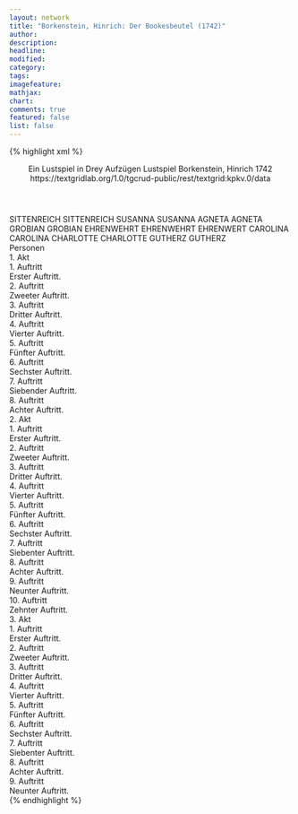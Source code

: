 ```yaml
---
layout: network
title: "Borkenstein, Hinrich: Der Bookesbeutel (1742)"
author:
description:
headline:
modified:
category:
tags:
imagefeature: 
mathjax: 
chart: 
comments: true
featured: false
list: false
---
```

{% highlight xml %}
<?xml-model href="https://raw.githubusercontent.com/DLiNa/project/master/rules/lina.rnc"?><?xml-model href="https://raw.githubusercontent.com/DLiNa/project/master/rules/lina.sch"?>
<play xmlns="http://lina.digital">
  <header>
    <title>Der Bookesbeutel</title>
    <subtitle>Ein Lustspiel in Drey Aufzügen</subtitle>
    <genretitle>Lustspiel</genretitle>
    <author>Borkenstein, Hinrich</author>
    <date type="print" when="1742">1742</date>
    <date type="premiere"/>
    <date type="written"/>
    <source>https://textgridlab.org/1.0/tgcrud-public/rest/textgrid:kpkv.0/data</source>
  </header>
  <personae>
    <character>
      <name>SITTENREICH</name>
      <alias xml:id="sittenreich">
        <name>SITTENREICH</name>
      </alias>
    </character>
    <character>
      <name>SUSANNA</name>
      <alias xml:id="susanna">
        <name>SUSANNA</name>
      </alias>
    </character>
    <character>
      <name>AGNETA</name>
      <alias xml:id="agneta">
        <name>AGNETA</name>
      </alias>
    </character>
    <character>
      <name>GROBIAN</name>
      <alias xml:id="grobian">
        <name>GROBIAN</name>
      </alias>
    </character>
    <character>
      <name>EHRENWEHRT</name>
      <alias xml:id="ehrenwehrt">
        <name>EHRENWEHRT</name>
      </alias>
      <alias xml:id="ehrenwert">
        <name>EHRENWERT</name>
      </alias>
    </character>
    <character>
      <name>CAROLINA</name>
      <alias xml:id="carolina">
        <name>CAROLINA</name>
      </alias>
    </character>
    <character>
      <name>CHARLOTTE</name>
      <alias xml:id="charlotte">
        <name>CHARLOTTE</name>
      </alias>
    </character>
    <character>
      <name>GUTHERZ</name>
      <alias xml:id="gutherz">
        <name>GUTHERZ</name>
      </alias>
    </character>
  </personae>
  <text>
    <div>
      <head>Personen</head>
    </div>
    <div>
      <head>1. Akt</head>
      <div>
        <head>1. Auftritt</head>
        <div>
          <head>Erster Auftritt.</head>
        </div>
      </div>
      <div>
        <head>2. Auftritt</head>
        <div>
          <head>Zweeter Auftritt.</head>
          <sp who="#sittenreich">
            <amount n="4" unit="speech_acts"/>
            <amount n="526" unit="words"/>
            <amount n="1" unit="lines"/>
            <amount n="3001" unit="chars"/>
          </sp>
          <sp who="#susanna">
            <amount n="1" unit="speech_acts"/>
            <amount n="37" unit="words"/>
            <amount n="192" unit="chars"/>
          </sp>
          <sp who="#agneta">
            <amount n="4" unit="speech_acts"/>
            <amount n="271" unit="words"/>
            <amount n="1" unit="lines"/>
            <amount n="1471" unit="chars"/>
          </sp>
        </div>
      </div>
      <div>
        <head>3. Auftritt</head>
        <div>
          <head>Dritter Auftritt.</head>
          <sp who="#grobian">
            <amount n="10" unit="speech_acts"/>
            <amount n="428" unit="words"/>
            <amount n="5" unit="lines"/>
            <amount n="2388" unit="chars"/>
          </sp>
          <sp who="#sittenreich">
            <amount n="8" unit="speech_acts"/>
            <amount n="411" unit="words"/>
            <amount n="6" unit="lines"/>
            <amount n="2401" unit="chars"/>
          </sp>
          <sp who="#agneta">
            <amount n="3" unit="speech_acts"/>
            <amount n="57" unit="words"/>
            <amount n="2" unit="lines"/>
            <amount n="315" unit="chars"/>
          </sp>
        </div>
      </div>
      <div>
        <head>4. Auftritt</head>
        <div>
          <head>Vierter Auftritt.</head>
          <sp who="#ehrenwert">
            <amount n="1" unit="speech_acts"/>
            <amount n="33" unit="words"/>
            <amount n="215" unit="chars"/>
          </sp>
          <sp who="#sittenreich">
            <amount n="3" unit="speech_acts"/>
            <amount n="144" unit="words"/>
            <amount n="917" unit="chars"/>
          </sp>
          <sp who="#ehrenwehrt">
            <amount n="1" unit="speech_acts"/>
            <amount n="61" unit="words"/>
            <amount n="343" unit="chars"/>
          </sp>
          <sp who="#carolina">
            <amount n="1" unit="speech_acts"/>
            <amount n="36" unit="words"/>
            <amount n="210" unit="chars"/>
          </sp>
        </div>
      </div>
      <div>
        <head>5. Auftritt</head>
        <div>
          <head>Fünfter Auftritt.</head>
          <sp who="#grobian">
            <amount n="18" unit="speech_acts"/>
            <amount n="802" unit="words"/>
            <amount n="3" unit="lines"/>
            <amount n="4391" unit="chars"/>
          </sp>
          <sp who="#ehrenwehrt">
            <amount n="11" unit="speech_acts"/>
            <amount n="204" unit="words"/>
            <amount n="6" unit="lines"/>
            <amount n="1191" unit="chars"/>
          </sp>
          <sp who="#carolina">
            <amount n="2" unit="speech_acts"/>
            <amount n="19" unit="words"/>
            <amount n="2" unit="lines"/>
            <amount n="115" unit="chars"/>
          </sp>
          <sp who="#sittenreich">
            <amount n="3" unit="speech_acts"/>
            <amount n="56" unit="words"/>
            <amount n="2" unit="lines"/>
            <amount n="333" unit="chars"/>
          </sp>
        </div>
      </div>
      <div>
        <head>6. Auftritt</head>
        <div>
          <head>Sechster Auftritt.</head>
          <sp who="#agneta">
            <amount n="5" unit="speech_acts"/>
            <amount n="136" unit="words"/>
            <amount n="1" unit="lines"/>
            <amount n="783" unit="chars"/>
          </sp>
          <sp who="#grobian">
            <amount n="5" unit="speech_acts"/>
            <amount n="103" unit="words"/>
            <amount n="2" unit="lines"/>
            <amount n="557" unit="chars"/>
          </sp>
        </div>
      </div>
      <div>
        <head>7. Auftritt</head>
        <div>
          <head>Siebender Auftritt.</head>
          <sp who="#susanna">
            <amount n="21" unit="speech_acts"/>
            <amount n="752" unit="words"/>
            <amount n="11" unit="lines"/>
            <amount n="4027" unit="chars"/>
          </sp>
          <sp who="#agneta">
            <amount n="3" unit="speech_acts"/>
            <amount n="55" unit="words"/>
            <amount n="1" unit="lines"/>
            <amount n="295" unit="chars"/>
          </sp>
          <sp who="#grobian">
            <amount n="5" unit="speech_acts"/>
            <amount n="168" unit="words"/>
            <amount n="3" unit="lines"/>
            <amount n="898" unit="chars"/>
          </sp>
          <sp who="#charlotte">
            <amount n="15" unit="speech_acts"/>
            <amount n="446" unit="words"/>
            <amount n="5" unit="lines"/>
            <amount n="2439" unit="chars"/>
          </sp>
        </div>
      </div>
      <div>
        <head>8. Auftritt</head>
        <div>
          <head>Achter Auftritt.</head>
          <sp who="#sittenreich">
            <amount n="9" unit="speech_acts"/>
            <amount n="620" unit="words"/>
            <amount n="4" unit="lines"/>
            <amount n="3643" unit="chars"/>
          </sp>
          <sp who="#charlotte">
            <amount n="8" unit="speech_acts"/>
            <amount n="558" unit="words"/>
            <amount n="2" unit="lines"/>
            <amount n="3277" unit="chars"/>
          </sp>
        </div>
      </div>
    </div>
    <div>
      <head>2. Akt</head>
      <div>
        <head>1. Auftritt</head>
        <div>
          <head>Erster Auftritt.</head>
          <sp who="#susanna">
            <amount n="9" unit="speech_acts"/>
            <amount n="642" unit="words"/>
            <amount n="3493" unit="chars"/>
          </sp>
          <sp who="#agneta">
            <amount n="9" unit="speech_acts"/>
            <amount n="495" unit="words"/>
            <amount n="6" unit="lines"/>
            <amount n="2773" unit="chars"/>
          </sp>
        </div>
      </div>
      <div>
        <head>2. Auftritt</head>
        <div>
          <head>Zweeter Auftritt.</head>
          <sp who="#grobian">
            <amount n="7" unit="speech_acts"/>
            <amount n="475" unit="words"/>
            <amount n="1" unit="lines"/>
            <amount n="2660" unit="chars"/>
          </sp>
          <sp who="#susanna">
            <amount n="1" unit="speech_acts"/>
            <amount n="84" unit="words"/>
            <amount n="448" unit="chars"/>
          </sp>
          <sp who="#agneta">
            <amount n="5" unit="speech_acts"/>
            <amount n="215" unit="words"/>
            <amount n="2" unit="lines"/>
            <amount n="1120" unit="chars"/>
          </sp>
        </div>
      </div>
      <div>
        <head>3. Auftritt</head>
        <div>
          <head>Dritter Auftritt.</head>
          <sp who="#sittenreich">
            <amount n="14" unit="speech_acts"/>
            <amount n="270" unit="words"/>
            <amount n="7" unit="lines"/>
            <amount n="1462" unit="chars"/>
          </sp>
          <sp who="#grobian">
            <amount n="14" unit="speech_acts"/>
            <amount n="565" unit="words"/>
            <amount n="5" unit="lines"/>
            <amount n="3198" unit="chars"/>
          </sp>
          <sp who="#agneta">
            <amount n="2" unit="speech_acts"/>
            <amount n="66" unit="words"/>
            <amount n="318" unit="chars"/>
          </sp>
        </div>
      </div>
      <div>
        <head>4. Auftritt</head>
        <div>
          <head>Vierter Auftritt.</head>
          <sp who="#gutherz">
            <amount n="12" unit="speech_acts"/>
            <amount n="407" unit="words"/>
            <amount n="6" unit="lines"/>
            <amount n="2395" unit="chars"/>
          </sp>
          <sp who="#grobian">
            <amount n="10" unit="speech_acts"/>
            <amount n="365" unit="words"/>
            <amount n="3" unit="lines"/>
            <amount n="1974" unit="chars"/>
          </sp>
          <sp who="#sittenreich">
            <amount n="3" unit="speech_acts"/>
            <amount n="157" unit="words"/>
            <amount n="1" unit="lines"/>
            <amount n="899" unit="chars"/>
          </sp>
        </div>
      </div>
      <div>
        <head>5. Auftritt</head>
        <div>
          <head>Fünfter Auftritt.</head>
          <sp who="#agneta">
            <amount n="11" unit="speech_acts"/>
            <amount n="420" unit="words"/>
            <amount n="5" unit="lines"/>
            <amount n="2385" unit="chars"/>
          </sp>
          <sp who="#gutherz">
            <amount n="8" unit="speech_acts"/>
            <amount n="156" unit="words"/>
            <amount n="5" unit="lines"/>
            <amount n="851" unit="chars"/>
          </sp>
          <sp who="#sittenreich">
            <amount n="2" unit="speech_acts"/>
            <amount n="19" unit="words"/>
            <amount n="2" unit="lines"/>
            <amount n="98" unit="chars"/>
          </sp>
        </div>
      </div>
      <div>
        <head>6. Auftritt</head>
        <div>
          <head>Sechster Auftritt.</head>
          <sp who="#sittenreich">
            <amount n="1" unit="speech_acts"/>
            <amount n="27" unit="words"/>
            <amount n="164" unit="chars"/>
          </sp>
          <sp who="#ehrenwehrt">
            <amount n="14" unit="speech_acts"/>
            <amount n="234" unit="words"/>
            <amount n="9" unit="lines"/>
            <amount n="1326" unit="chars"/>
          </sp>
          <sp who="#agneta">
            <amount n="27" unit="speech_acts"/>
            <amount n="1096" unit="words"/>
            <amount n="11" unit="lines"/>
            <amount n="6182" unit="chars"/>
          </sp>
          <sp who="#carolina">
            <amount n="15" unit="speech_acts"/>
            <amount n="247" unit="words"/>
            <amount n="11" unit="lines"/>
            <amount n="1382" unit="chars"/>
          </sp>
          <sp who="#gutherz">
            <amount n="2" unit="speech_acts"/>
            <amount n="23" unit="words"/>
            <amount n="2" unit="lines"/>
            <amount n="147" unit="chars"/>
          </sp>
        </div>
      </div>
      <div>
        <head>7. Auftritt</head>
        <div>
          <head>Siebenter Auftritt.</head>
          <sp who="#agneta">
            <amount n="3" unit="speech_acts"/>
            <amount n="32" unit="words"/>
            <amount n="3" unit="lines"/>
            <amount n="182" unit="chars"/>
          </sp>
          <sp who="#sittenreich">
            <amount n="6" unit="speech_acts"/>
            <amount n="182" unit="words"/>
            <amount n="2" unit="lines"/>
            <amount n="1057" unit="chars"/>
          </sp>
          <sp who="#carolina">
            <amount n="4" unit="speech_acts"/>
            <amount n="104" unit="words"/>
            <amount n="2" unit="lines"/>
            <amount n="599" unit="chars"/>
          </sp>
        </div>
      </div>
      <div>
        <head>8. Auftritt</head>
        <div>
          <head>Achter Auftritt.</head>
          <sp who="#sittenreich">
            <amount n="4" unit="speech_acts"/>
            <amount n="136" unit="words"/>
            <amount n="790" unit="chars"/>
          </sp>
          <sp who="#ehrenwehrt">
            <amount n="2" unit="speech_acts"/>
            <amount n="47" unit="words"/>
            <amount n="1" unit="lines"/>
            <amount n="252" unit="chars"/>
          </sp>
          <sp who="#carolina">
            <amount n="2" unit="speech_acts"/>
            <amount n="46" unit="words"/>
            <amount n="1" unit="lines"/>
            <amount n="280" unit="chars"/>
          </sp>
        </div>
      </div>
      <div>
        <head>9. Auftritt</head>
        <div>
          <head>Neunter Auftritt.</head>
          <sp who="#ehrenwehrt">
            <amount n="7" unit="speech_acts"/>
            <amount n="230" unit="words"/>
            <amount n="2" unit="lines"/>
            <amount n="1363" unit="chars"/>
          </sp>
          <sp who="#charlotte">
            <amount n="6" unit="speech_acts"/>
            <amount n="126" unit="words"/>
            <amount n="4" unit="lines"/>
            <amount n="788" unit="chars"/>
          </sp>
          <sp who="#carolina">
            <amount n="4" unit="speech_acts"/>
            <amount n="89" unit="words"/>
            <amount n="1" unit="lines"/>
            <amount n="518" unit="chars"/>
          </sp>
          <sp who="#sittenreich">
            <amount n="10" unit="speech_acts"/>
            <amount n="394" unit="words"/>
            <amount n="4" unit="lines"/>
            <amount n="2251" unit="chars"/>
          </sp>
        </div>
      </div>
      <div>
        <head>10. Auftritt</head>
        <div>
          <head>Zehnter Auftritt.</head>
          <sp who="#ehrenwehrt">
            <amount n="3" unit="speech_acts"/>
            <amount n="115" unit="words"/>
            <amount n="1" unit="lines"/>
            <amount n="689" unit="chars"/>
          </sp>
          <sp who="#gutherz">
            <amount n="3" unit="speech_acts"/>
            <amount n="117" unit="words"/>
            <amount n="1" unit="lines"/>
            <amount n="658" unit="chars"/>
          </sp>
          <sp who="#charlotte">
            <amount n="1" unit="speech_acts"/>
            <amount n="18" unit="words"/>
            <amount n="111" unit="chars"/>
          </sp>
        </div>
      </div>
    </div>
    <div>
      <head>3. Akt</head>
      <div>
        <head>1. Auftritt</head>
        <div>
          <head>Erster Auftritt.</head>
          <sp who="#grobian">
            <amount n="5" unit="speech_acts"/>
            <amount n="225" unit="words"/>
            <amount n="2" unit="lines"/>
            <amount n="1268" unit="chars"/>
          </sp>
          <sp who="#agneta">
            <amount n="4" unit="speech_acts"/>
            <amount n="151" unit="words"/>
            <amount n="1" unit="lines"/>
            <amount n="850" unit="chars"/>
          </sp>
        </div>
      </div>
      <div>
        <head>2. Auftritt</head>
        <div>
          <head>Zweeter Auftritt.</head>
          <sp who="#grobian">
            <amount n="4" unit="speech_acts"/>
            <amount n="164" unit="words"/>
            <amount n="2" unit="lines"/>
            <amount n="907" unit="chars"/>
          </sp>
          <sp who="#sittenreich">
            <amount n="8" unit="speech_acts"/>
            <amount n="283" unit="words"/>
            <amount n="1" unit="lines"/>
            <amount n="1701" unit="chars"/>
          </sp>
          <sp who="#agneta">
            <amount n="8" unit="speech_acts"/>
            <amount n="228" unit="words"/>
            <amount n="2" unit="lines"/>
            <amount n="1310" unit="chars"/>
          </sp>
        </div>
      </div>
      <div>
        <head>3. Auftritt</head>
        <div>
          <head>Dritter Auftritt.</head>
          <sp who="#susanna">
            <amount n="5" unit="speech_acts"/>
            <amount n="119" unit="words"/>
            <amount n="3" unit="lines"/>
            <amount n="617" unit="chars"/>
          </sp>
          <sp who="#agneta">
            <amount n="4" unit="speech_acts"/>
            <amount n="39" unit="words"/>
            <amount n="4" unit="lines"/>
            <amount n="194" unit="chars"/>
          </sp>
          <sp who="#sittenreich">
            <amount n="3" unit="speech_acts"/>
            <amount n="213" unit="words"/>
            <amount n="1" unit="lines"/>
            <amount n="1174" unit="chars"/>
          </sp>
        </div>
      </div>
      <div>
        <head>4. Auftritt</head>
        <div>
          <head>Vierter Auftritt.</head>
          <sp who="#gutherz">
            <amount n="16" unit="speech_acts"/>
            <amount n="256" unit="words"/>
            <amount n="9" unit="lines"/>
            <amount n="1406" unit="chars"/>
          </sp>
          <sp who="#agneta">
            <amount n="15" unit="speech_acts"/>
            <amount n="267" unit="words"/>
            <amount n="12" unit="lines"/>
            <amount n="1477" unit="chars"/>
          </sp>
          <sp who="#susanna">
            <amount n="2" unit="speech_acts"/>
            <amount n="11" unit="words"/>
            <amount n="2" unit="lines"/>
            <amount n="61" unit="chars"/>
          </sp>
        </div>
      </div>
      <div>
        <head>5. Auftritt</head>
        <div>
          <head>Fünfter Auftritt.</head>
          <sp who="#grobian">
            <amount n="14" unit="speech_acts"/>
            <amount n="491" unit="words"/>
            <amount n="7" unit="lines"/>
            <amount n="2741" unit="chars"/>
          </sp>
          <sp who="#gutherz">
            <amount n="13" unit="speech_acts"/>
            <amount n="449" unit="words"/>
            <amount n="5" unit="lines"/>
            <amount n="2461" unit="chars"/>
          </sp>
        </div>
      </div>
      <div>
        <head>6. Auftritt</head>
        <div>
          <head>Sechster Auftritt.</head>
          <sp who="#agneta">
            <amount n="4" unit="speech_acts"/>
            <amount n="47" unit="words"/>
            <amount n="3" unit="lines"/>
            <amount n="245" unit="chars"/>
          </sp>
          <sp who="#grobian">
            <amount n="4" unit="speech_acts"/>
            <amount n="56" unit="words"/>
            <amount n="2" unit="lines"/>
            <amount n="329" unit="chars"/>
          </sp>
        </div>
      </div>
      <div>
        <head>7. Auftritt</head>
        <div>
          <head>Siebenter Auftritt.</head>
          <sp who="#susanna">
            <amount n="2" unit="speech_acts"/>
            <amount n="12" unit="words"/>
            <amount n="2" unit="lines"/>
            <amount n="69" unit="chars"/>
          </sp>
          <sp who="#grobian">
            <amount n="5" unit="speech_acts"/>
            <amount n="108" unit="words"/>
            <amount n="3" unit="lines"/>
            <amount n="575" unit="chars"/>
          </sp>
          <sp who="#agneta">
            <amount n="4" unit="speech_acts"/>
            <amount n="67" unit="words"/>
            <amount n="3" unit="lines"/>
            <amount n="343" unit="chars"/>
          </sp>
        </div>
      </div>
      <div>
        <head>8. Auftritt</head>
        <div>
          <head>Achter Auftritt.</head>
          <sp who="#grobian">
            <amount n="10" unit="speech_acts"/>
            <amount n="222" unit="words"/>
            <amount n="8" unit="lines"/>
            <amount n="1173" unit="chars"/>
          </sp>
          <sp who="#carolina">
            <amount n="10" unit="speech_acts"/>
            <amount n="209" unit="words"/>
            <amount n="6" unit="lines"/>
            <amount n="1197" unit="chars"/>
          </sp>
        </div>
      </div>
      <div>
        <head>9. Auftritt</head>
        <div>
          <head>Neunter Auftritt.</head>
          <sp who="#ehrenwehrt">
            <amount n="16" unit="speech_acts"/>
            <amount n="305" unit="words"/>
            <amount n="9" unit="lines"/>
            <amount n="1722" unit="chars"/>
          </sp>
          <sp who="#grobian">
            <amount n="21" unit="speech_acts"/>
            <amount n="482" unit="words"/>
            <amount n="11" unit="lines"/>
            <amount n="2770" unit="chars"/>
          </sp>
          <sp who="#charlotte">
            <amount n="2" unit="speech_acts"/>
            <amount n="61" unit="words"/>
            <amount n="368" unit="chars"/>
          </sp>
          <sp who="#gutherz">
            <amount n="5" unit="speech_acts"/>
            <amount n="106" unit="words"/>
            <amount n="3" unit="lines"/>
            <amount n="636" unit="chars"/>
          </sp>
          <sp who="#agneta">
            <amount n="7" unit="speech_acts"/>
            <amount n="221" unit="words"/>
            <amount n="3" unit="lines"/>
            <amount n="1232" unit="chars"/>
          </sp>
          <sp who="#susanna">
            <amount n="3" unit="speech_acts"/>
            <amount n="48" unit="words"/>
            <amount n="3" unit="lines"/>
            <amount n="237" unit="chars"/>
          </sp>
          <sp who="#sittenreich">
            <amount n="3" unit="speech_acts"/>
            <amount n="68" unit="words"/>
            <amount n="1" unit="lines"/>
            <amount n="392" unit="chars"/>
          </sp>
          <sp who="#carolina">
            <amount n="3" unit="speech_acts"/>
            <amount n="27" unit="words"/>
            <amount n="3" unit="lines"/>
            <amount n="141" unit="chars"/>
          </sp>
        </div>
      </div>
    </div>
  </text>
</play>
{% endhighlight %}